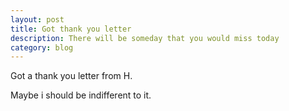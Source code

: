 ```yaml
---
layout: post
title: Got thank you letter
description: There will be someday that you would miss today
category: blog
---
```

Got a thank you letter from H.

Maybe i should be indifferent to it.
